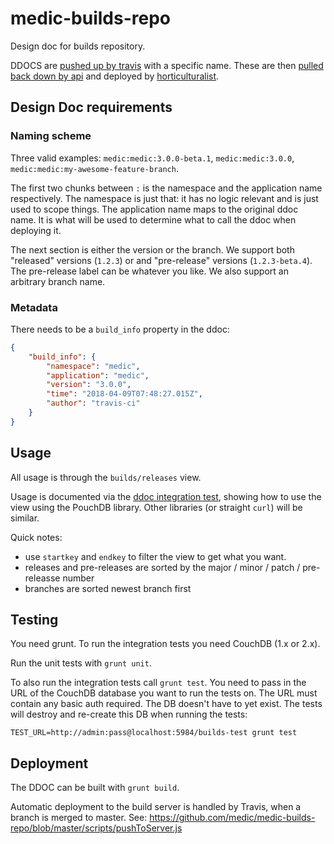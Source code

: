 # medic-builds-repo

Design doc for builds repository.

DDOCS are [pushed up by travis](https://github.com/medic/medic-webapp/blob/master/scripts/ci/push_to_staging.sh) with a specific name. These are then [pulled back down by api](https://github.com/medic/medic-api/blob/master/controllers/upgrade.js) and deployed by [horticulturalist](https://github.com/medic/horticulturalist).

## Design Doc requirements

### Naming scheme

Three valid examples: `medic:medic:3.0.0-beta.1`, `medic:medic:3.0.0`, `medic:medic:my-awesome-feature-branch`.

The first two chunks between `:` is the namespace and the application name respectively. The namespace is just that: it has no logic relevant and is just used to scope things. The application name maps to the original ddoc name. It is what will be used to determine what to call the ddoc when deploying it.

The next section is either the version or the branch. We support both "released" versions (`1.2.3`) or and "pre-release" versions (`1.2.3-beta.4`). The pre-release label can be whatever you like. We also support an arbitrary branch name.

### Metadata

There needs to be a `build_info` property in the ddoc:
```json
{
    "build_info": {
        "namespace": "medic",
        "application": "medic",
        "version": "3.0.0",
        "time": "2018-04-09T07:48:27.015Z",
        "author": "travis-ci"
    }
}
```

## Usage

All usage is through the `builds/releases` view.

Usage is documented via the [ddoc integration test](https://github.com/medic/medic-builds-repo/blob/master/test/int/ddoc.js), showing how to use the view using the PouchDB library. Other libraries (or straight `curl`) will be similar.

Quick notes:
 - use `startkey` and `endkey` to filter the view to get what you want.
 - releases and pre-releases are sorted by the major / minor / patch / pre-releasse number
 - branches are sorted newest branch first

## Testing

You need grunt. To run the integration tests you need CouchDB (1.x or 2.x).

Run the unit tests with `grunt unit`.

To also run the integration tests call `grunt test`. You need to pass in the URL of the CouchDB database you want to run the tests on. The URL must contain any basic auth required. The DB doesn't have to yet exist. The tests will destroy and re-create this DB when running the tests:

```
TEST_URL=http://admin:pass@localhost:5984/builds-test grunt test
```

## Deployment

The DDOC can be built with `grunt build`.

Automatic deployment to the build server is handled by Travis, when a branch is merged to master. See: https://github.com/medic/medic-builds-repo/blob/master/scripts/pushToServer.js
